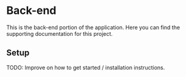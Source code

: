 # Back-end
This is the back-end portion of the application. Here you can find the supporting documentation for this project.

## Setup
TODO: Improve on how to get started / installation instructions.
